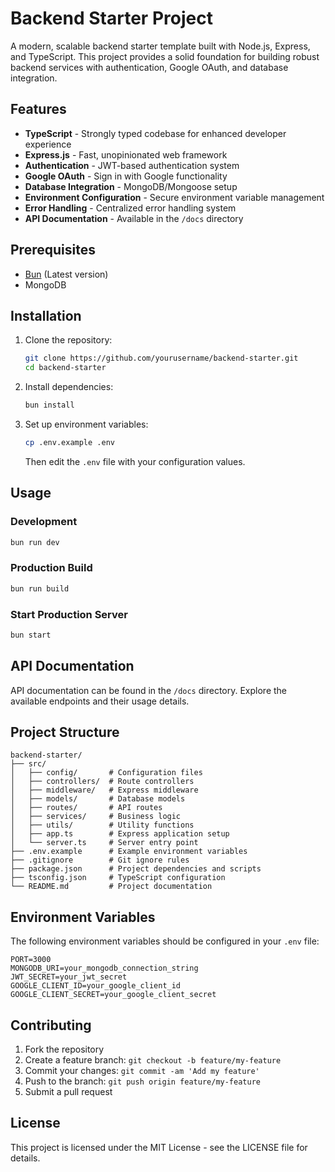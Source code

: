 # Backend Starter Project

A modern, scalable backend starter template built with Node.js, Express, and TypeScript. This project provides a solid foundation for building robust backend services with authentication, Google OAuth, and database integration.

## Features

- **TypeScript** - Strongly typed codebase for enhanced developer experience
- **Express.js** - Fast, unopinionated web framework
- **Authentication** - JWT-based authentication system
- **Google OAuth** - Sign in with Google functionality
- **Database Integration** - MongoDB/Mongoose setup
- **Environment Configuration** - Secure environment variable management
- **Error Handling** - Centralized error handling system
- **API Documentation** - Available in the `/docs` directory

## Prerequisites

- [Bun](https://bun.sh/) (Latest version)
- MongoDB

## Installation

1. Clone the repository:

   ```bash
   git clone https://github.com/yourusername/backend-starter.git
   cd backend-starter
   ```

2. Install dependencies:

   ```bash
   bun install
   ```

3. Set up environment variables:
   ```bash
   cp .env.example .env
   ```
   Then edit the `.env` file with your configuration values.

## Usage

### Development

```bash
bun run dev
```

### Production Build

```bash
bun run build
```

### Start Production Server

```bash
bun start
```

## API Documentation

API documentation can be found in the `/docs` directory. Explore the available endpoints and their usage details.

## Project Structure

```
backend-starter/
├── src/
│   ├── config/       # Configuration files
│   ├── controllers/  # Route controllers
│   ├── middleware/   # Express middleware
│   ├── models/       # Database models
│   ├── routes/       # API routes
│   ├── services/     # Business logic
│   ├── utils/        # Utility functions
│   ├── app.ts        # Express application setup
│   └── server.ts     # Server entry point
├── .env.example      # Example environment variables
├── .gitignore        # Git ignore rules
├── package.json      # Project dependencies and scripts
├── tsconfig.json     # TypeScript configuration
└── README.md         # Project documentation
```

## Environment Variables

The following environment variables should be configured in your `.env` file:

```
PORT=3000
MONGODB_URI=your_mongodb_connection_string
JWT_SECRET=your_jwt_secret
GOOGLE_CLIENT_ID=your_google_client_id
GOOGLE_CLIENT_SECRET=your_google_client_secret
```

## Contributing

1. Fork the repository
2. Create a feature branch: `git checkout -b feature/my-feature`
3. Commit your changes: `git commit -am 'Add my feature'`
4. Push to the branch: `git push origin feature/my-feature`
5. Submit a pull request

## License

This project is licensed under the MIT License - see the LICENSE file for details.
